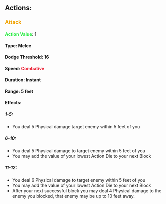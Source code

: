 ## Actions:
### <span style="font-weight:bold;color:rgb(240, 164, 0)">Attack</span>
#### <span style="font-weight:bold;color:rgb(33, 235, 60)">Action Value</span>: 1
#### Type: Melee
#### Dodge Threshold: 16
#### Speed: <span style="font-weight:bold; color:rgb(235, 33, 53)">Combative</span>
#### Duration: Instant
#### Range: 5 feet
#### Effects:
##### 1-5:
- You deal 5 Physical damage target enemy within 5 feet of you
##### 6-10:
- You deal 5 Physical damage to target enemy within 5 feet of you
- You may add the value of your lowest Action Die to your next Block
##### 11-12:
- You deal 6 Physical damage to target enemy within 5 feet of you
- You may add the value of your lowest Action Die to your next Block
- After your next successful block you may deal 4 Physical damage to the enemy you blocked, that enemy may be up to 10 feet away.

